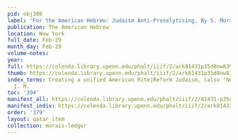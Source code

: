 ```yaml
---
pid: obj380
label: 'For the American Hebrew: Judaism Anti-Proselytising, By S. Morais.'
publication: The American Hebrew
location: New York
full_date: Feb-29
month_day: Feb-29
volume-notes:
year:
full: https://colenda.library.upenn.edu/phalt/iiif/2/ark81431p35d8nw83%2FSHA256E-s7670757--df5c325465092ddfffa00f8cfea87f265e6e91ce352fbdef22819978cdd107d6.jpeg/full/3500,/0/default.jpg
thumb: https://colenda.library.upenn.edu/phalt/iiif/2/ark81431p35d8nw83%2FSHA256E-s7670757--df5c325465092ddfffa00f8cfea87f265e6e91ce352fbdef22819978cdd107d6.jpeg/full/!200,200/0/default.jpg
index_terms: Creating a unified American Rite|Reform Judaism, (also "Neology"/"Gentilism")|Wise,
  I. M.
toc: '394'
manifest_all: https://colenda.library.upenn.edu/phalt/iiif/2/81431-p35d8nw83/manifest
manifest_indiv: https://colenda.library.upenn.edu/phalt/iiif/2/ark81431p35d8nw83%2FSHA256E-s7670757--df5c325465092ddfffa00f8cfea87f265e6e91ce352fbdef22819978cdd107d6.jpeg
order: '379'
layout: qatar_item
collection: morais-ledger
---
```

